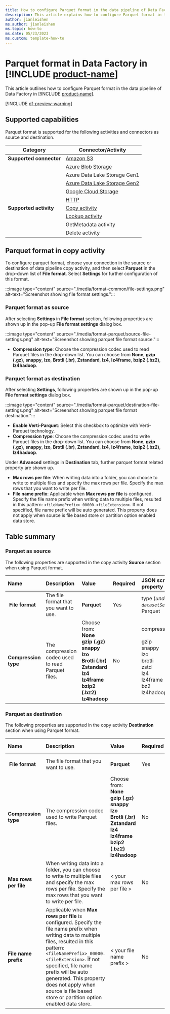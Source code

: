 ```yaml
---
title: How to configure Parquet format in the data pipeline of Data Factory in Microsoft Fabric
description: This article explains how to configure Parquet format in the data pipeline of Data Factory in Microsoft Fabric.
author: jianleishen
ms.author: jianleishen
ms.topic: how-to
ms.date: 05/23/2023
ms.custom: template-how-to 
---
```


# Parquet format in Data Factory in [!INCLUDE [product-name](../includes/product-name.md)]

This article outlines how to configure Parquet format in the data pipeline of Data Factory in [!INCLUDE [product-name](../includes/product-name.md)].

[!INCLUDE [df-preview-warning](includes/data-factory-preview-warning)]

## Supported capabilities

Parquet format is supported for the following activities and connectors as source and destination.

| Category | Connector/Activity | 
|---|---|
| **Supported connector** | [Amazon S3](connector-amazon-s3-copy-activity.md) |
|  | [Azure Blob Storage](connector-azure-blob-storage-copy-activity.md) |
|  | Azure Data Lake Storage Gen1 |
|  | [Azure Data Lake Storage Gen2](connector-azure-data-lake-storage-gen2-copy-activity.md)|
|  | [Google Cloud Storage](connector-google-cloud-storage-copy-activity.md) | 
|  | [HTTP](connector-http-copy-activity.md)| 
| **Supported activity** | [Copy activity](copy-data-activity.md) |
|  | [Lookup activity](lookup-activity.md) |
|  | GetMetadata activity |
|  | Delete activity | 

## Parquet format in copy activity

To configure parquet format, choose your connection in the source or destination of data pipeline copy activity, and then select **Parquet** in the drop-down list of **File format**. Select **Settings** for further configuration of this format.

:::image type="content" source="./media/format-common/file-settings.png" alt-text="Screenshot showing file format settings.":::

### Parquet format as source 

After selecting **Settings** in **File format** section, following properties are shown up in the pop-up **File format settings** dialog box.

:::image type="content" source="./media/format-parquet/source-file-settings.png" alt-text="Screenshot showing parquet file format source.":::

- **Compression type**: Choose the compression codec used to read Parquet files in the drop-down list. You can choose from **None**, **gzip (.gz)**, **snappy**, **lzo**, **Brotli (.br)**, **Zstandard**, **lz4**, **lz4frame**, **bzip2 (.bz2)**, **lz4hadoop**.

### Parquet format as destination

After selecting **Settings**, following properties are shown up in the pop-up **File format settings** dialog box.

:::image type="content" source="./media/format-parquet/destination-file-settings.png" alt-text="Screenshot showing parquet file format destination.":::

- **Enable Verti-Parquet**: Select this checkbox to optimize with Verti-Parquet technology.
- **Compression type**: Choose the compression codec used to write Parquet files in the drop-down list. You can choose from **None**, **gzip (.gz)**, **snappy**, **lzo**, **Brotli (.br)**, **Zstandard**, **lz4**, **lz4frame**, **bzip2 (.bz2)**, **lz4hadoop**.

Under **Advanced** settings in **Destination** tab, further parquet format related property are shown up.

- **Max rows per file**: When writing data into a folder, you can choose to write to multiple files and specify the max rows per file. Specify the max rows that you want to write per file.
- **File name prefix**: Applicable when **Max rows per file** is configured. Specify the file name prefix when writing data to multiple files, resulted in this pattern: `<fileNamePrefix>_00000.<fileExtension>`. If not specified, file name prefix will be auto generated. This property does not apply when source is file based store or partition option enabled data store.

## Table summary

### Parquet as source

The following properties are supported in the copy activity **Source** section when using Parquet format.

|Name |Description |Value|Required |JSON script property |
|:---|:---|:---|:---|:---|
| **File format**|The file format that you want to use.| **Parquet**|Yes|type (*under `datasetSettings`*):<br>Parquet|
|**Compression type**|The compression codec used to read Parquet files.|Choose from: <br>**None** <br>**gzip (.gz)**<br>**snappy**<br>**lzo**<br>**Brotli (.br)**<br>**Zstandard**<br>**lz4**<br>**lz4frame**<br>**bzip2 (.bz2)**<br>**lz4hadoop** |No|compressionCodec: <br><br>gzip<br>snappy<br>lzo<br>brotli<br>zstd<br>lz4<br>lz4frame<br>bz2<br>lz4hadoop|


### Parquet as destination

The following properties are supported in the copy activity **Destination** section when using Parquet format.

|Name |Description |Value|Required |JSON script property |
|:---|:---|:---|:---|:---|
| **File format**|The file format that you want to use.| **Parquet**|Yes|type (*under `datasetSettings`*):<br>Parquet|
|**Compression type**|The compression codec used to write Parquet files.|Choose from: <br>**None** <br>**gzip (.gz)**<br>**snappy**<br>**lzo**<br>**Brotli (.br)**<br>**Zstandard**<br>**lz4**<br>**lz4frame**<br>**bzip2 (.bz2)**<br>**lz4hadoop** |No|compressionCodec: <br><br>gzip<br>snappy<br>lzo<br>brotli<br>zstd<br>lz4<br>lz4frame<br>bz2<br>lz4hadoop|
|**Max rows per file**| When writing data into a folder, you can choose to write to multiple files and specify the max rows per file. Specify the max rows that you want to write per file.|< your max rows per file > | No| maxRowsPerFile |
|**File name prefix**| Applicable when **Max rows per file** is configured. Specify the file name prefix when writing data to multiple files, resulted in this pattern: `<fileNamePrefix>_00000.<fileExtension>`. If not specified, file name prefix will be auto generated. This property does not apply when source is file based store or partition option enabled data store.|< your file name prefix > |No| fileNamePrefix|